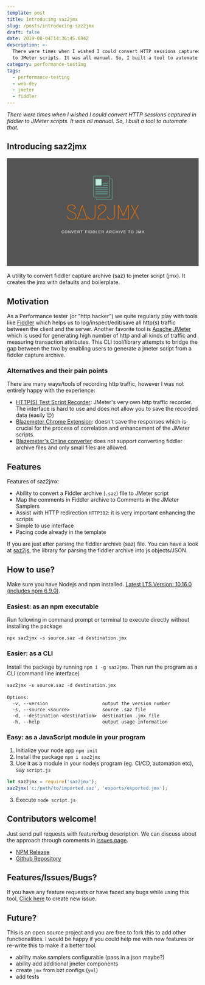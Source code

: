 ```yaml
---
template: post
title: Introducing saz2jmx
slug: /posts/introducing-saz2jmx
draft: false
date: 2019-08-04T14:36:45.694Z
description: >-
  There were times when I wished I could convert HTTP sessions captured in fiddler
  to JMeter scripts. It was all manual. So, I built a tool to automate that.
category: performance-testing
tags:
  - performance-testing
  - web-dev
  - jmeter
  - fiddler
---
```

*There were times when I wished I could convert HTTP sessions captured in fiddler
to JMeter scripts. It was all manual. So, I built a tool to automate that.*

## Introducing saz2jmx
![Banner for saz2jmx](/../../static/media/saz2jmx.png)

A utility to convert fiddler capture archive (saz) to jmeter script (jmx). It creates the jmx with defaults and boilerplate.

## Motivation
As a Performance tester (or "http hacker") we quite regularly play with tools like [Fiddler](https://www.telerik.com/fiddler) which helps us to log/inspect/edit/save all http(s) traffic between the client and the server. Another favorite tool is [Apache JMeter](https://jmeter.apache.org) which is used for generating high number of http and all kinds of traffic and measuring transaction attributes. This CLI tool/library attempts to bridge the gap between the two by enabling users to generate a jmeter script from a fiddler capture archive.

### Alternatives and their pain points
There are many ways/tools of recording http traffic, however I was not entirely happy with the experience:

* [HTTP(S) Test Script Recorder](https://jmeter.apache.org/usermanual/jmeter_proxy_step_by_step.html): JMeter's very own http traffic recorder. The interface is hard to use and does not allow you to save the recorded data (easily 😉)
* [Blazemeter Chrome Extension](https://www.blazemeter.com/blog/the-new-blazeMeter-chrome-extension-v4-easily-script-jmeter-and-selenium): doesn't save the responses which is crucial for the process of correlation and enhancement of the JMeter scripts.
* [Blazemeter's Online converter](http://converter.blazemeter.com) does not support converting fiddler archive files and only small files are allowed.

## Features
Features of saz2jmx:

- Ability to convert a Fiddler archive (`.saz`) file to JMeter script
- Map the comments in Fiddler archive to Comments in the JMeter Samplers
- Assist with HTTP redirection `HTTP302`: it is very important enhancing the scripts
- Simple to use interface
- Pacing code already in the template


If you are just after parsing the fiddler archive (saz) file. You can have a look at [saz2js](https://www.npmjs.com/package/saz2js), the library for parsing the fiddler archive into js objects/JSON.

## How to use?
Make sure you have Nodejs and npm installed. [Latest LTS Version: 10.16.0 (includes npm 6.9.0)](https://nodejs.org/en/download/). 

### Easiest: as an npm executable
Run following in command prompt or terminal to execute directly without installing the package

```shell
npx saz2jmx -s source.saz -d destination.jmx
```

### Easier: as a CLI
Install the package by running `npm i -g saz2jmx`. Then run the program as a CLI (command line interface)

```shell
saz2jmx -s source.saz -d destination.jmx

Options:
  -v, --version                    output the version number
  -s, --source <source>            source .saz file
  -d, --destination <destination>  destination .jmx file
  -h, --help                       output usage information
```

### Easy: as a JavaScript module in your program
1. Initialize your node app `npm init`
2. Install the package `npm i saz2jmx`
3. Use it as a module in your nodejs program (eg. CI/CD, automation etc), say `script.js`

```javascript
let saz2jmx = require('saz2jmx');
saz2jmx('c:/path/to/imported.saz', 'exports/exported.jmx');
```
3. Execute `node script.js`

## Contributors welcome!
Just send pull requests with feature/bug description. We can discuss about the approach through comments in [issues page](https://github.com/dnafication/saz2jmx/issues). 

* [NPM Release](https://www.npmjs.com/package/saz2jmx)
* [Github Repository](https://github.com/dnafication/saz2jmx)

## Features/Issues/Bugs?
If you have any feature requests or have faced any bugs while using this tool, [Click here](https://github.com/dnafication/saz2jmx/issues/new) to create new issue.

## Future?
This is an open source project and you are free to fork this to add other functionalities. I would be happy 
if you could help me with new features or re-write this to make it a better tool.
- ability make samplers configurable (pass in a json maybe?)
- ability add additional jmeter components
- create `jmx` from bzt configs (`yml`) 
- add tests

